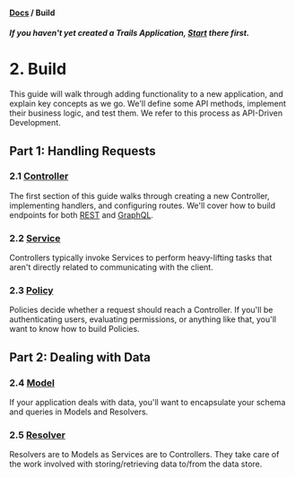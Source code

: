 #### [Docs](../../) / Build

##### *If you haven't yet created a Trails Application, [**Start**](../start.md) there first.*

# 2. Build

This guide will walk through adding functionality to a new application, and explain key concepts as we go. We'll define some API methods, implement their business logic, and test them. We refer to this process as API-Driven Development.

## Part 1: Handling Requests

### 2.1 [Controller](controller.md)

The first section of this guide walks through creating a new Controller, implementing handlers, and configuring routes. We'll cover how to build endpoints for both [REST](https://en.wikipedia.org/wiki/Representational_state_transfer) and [GraphQL](http://www.graphql.com/).

### 2.2 [Service](service.md)

Controllers typically invoke Services to perform heavy-lifting tasks that aren't directly related to communicating with the client.

### 2.3 [Policy](policy.md)

Policies decide whether a request should reach a Controller. If you'll be authenticating users, evaluating permissions, or anything like that, you'll want to know how to build Policies.

## Part 2: Dealing with Data

### 2.4 [Model](model.md)

If your application deals with data, you'll want to encapsulate your schema and queries in Models and Resolvers.

### 2.5 [Resolver](resolver.md)

Resolvers are to Models as Services are to Controllers. They take care of the work involved with storing/retrieving data to/from the data store.
